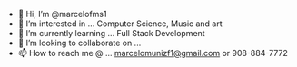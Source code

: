 - 👋 Hi, I’m @marcelofms1
- 👀 I’m interested in ... Computer Science, Music and art
- 🌱 I’m currently learning ... Full Stack Development
- 💞️ I’m looking to collaborate on ... 
- 📫 How to reach me @ ... marcelomunizf1@gmail.com or 908-884-7772

<!---
marcelofms1/marcelofms1 is a ✨ special ✨ repository because its `README.md` (this file) appears on your GitHub profile.
You can click the Preview link to take a look at your changes.
--->
